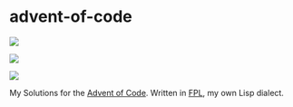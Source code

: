 # advent-of-code

![](https://img.shields.io/badge/day%20📅-9-blue)

![](https://img.shields.io/badge/stars%20⭐-14-yellow)

![](https://img.shields.io/badge/days%20completed-7-red)

My Solutions for the [Advent of Code](https://adventofcode.com/2021/).
Written in [FPL](https://github.com/rbutenuth/fpl), my own Lisp dialect.
